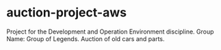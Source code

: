 # auction-project-aws
 Project for the Development and Operation Environment discipline. Group Name: Group of Legends. Auction of old cars and parts.
